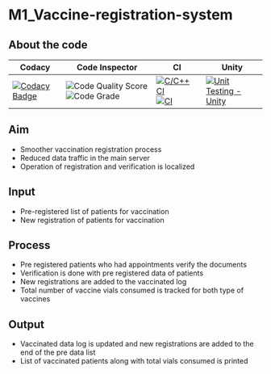 # M1_Vaccine-registration-system


## About the code
| Codacy | Code Inspector | CI | Unity |
| --- | --- | --- | --- |
| [![Codacy Badge](https://api.codacy.com/project/badge/Grade/a1edf2417a2e46699e8245f518c674f4)](https://app.codacy.com/gh/GANGAPALLIKUMARREDDY/M1_Vaccine-registration-system?utm_source=github.com&utm_medium=referral&utm_content=GANGAPALLIKUMARREDDY/M1_Vaccine-registration-system&utm_campaign=Badge_Grade_Settings) | ![Code Quality Score](https://www.code-inspector.com/project/28301/score/svg) ![Code Grade](https://www.code-inspector.com/project/28301/status/svg) | [![C/C++ CI](https://github.com/GANGAPALLIKUMARREDDY/M1_Vaccine-registration-system/actions/workflows/c-build.yml/badge.svg)](https://github.com/GANGAPALLIKUMARREDDY/M1_Vaccine-registration-system/actions/workflows/c-build.yml) [![CI](https://github.com/GANGAPALLIKUMARREDDY/M1_Vaccine-registration-system/actions/workflows/main.yml/badge.svg)](https://github.com/GANGAPALLIKUMARREDDY/M1_Vaccine-registration-system/actions/workflows/main.yml) | [![Unit Testing - Unity](https://github.com/GANGAPALLIKUMARREDDY/M1_Vaccine-registration-system/actions/workflows/unity.yml/badge.svg)](https://github.com/GANGAPALLIKUMARREDDY/M1_Vaccine-registration-system/actions/workflows/unity.yml) |

## Aim
* Smoother vaccination registration process
* Reduced data traffic in the main server
* Operation of registration and verification is localized
## Input
* Pre-registered list of patients for vaccination
* New registration of patients for vaccination
## Process
* Pre registered patients who had appointments verify the documents
* Verification is done with pre registered data of patients
* New registrations are added to the vaccinated log
* Total number of vaccine vials consumed is tracked for both type of vaccines
## Output
* Vaccinated data log is updated and new registrations are added to the end of the pre data list
* List of vaccinated patients along with total vials consumed is printed
